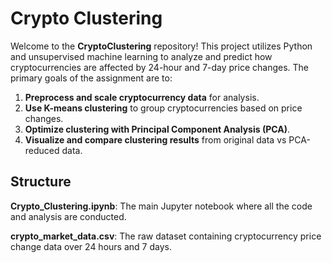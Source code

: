 # Crypto Clustering
Welcome to the **CryptoClustering** repository! This project utilizes Python and unsupervised machine learning to analyze and predict how cryptocurrencies are affected by 24-hour and 7-day price changes. The primary goals of the assignment are to:

1. **Preprocess and scale cryptocurrency data** for analysis.
2. **Use K-means clustering** to group cryptocurrencies based on price changes.
3. **Optimize clustering with Principal Component Analysis (PCA)**.
4. **Visualize and compare clustering results** from original data vs PCA-reduced data.

## Structure

**Crypto_Clustering.ipynb**: The main Jupyter notebook where all the code and analysis are conducted.

**crypto_market_data.csv**: The raw dataset containing cryptocurrency price change data over 24 hours and 7 days.
